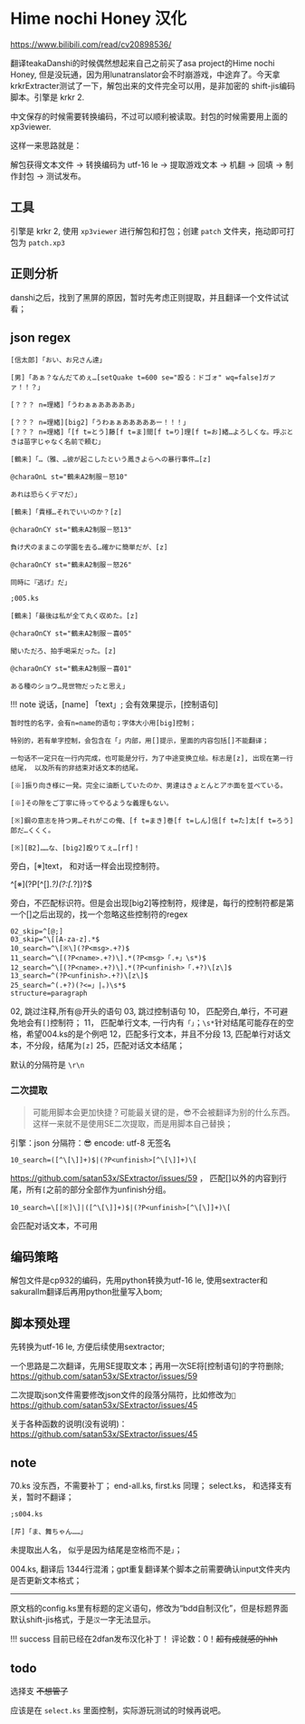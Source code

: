 # Hime nochi Honey 汉化

https://www.bilibili.com/read/cv20898536/

翻译teakaDanshi的时候偶然想起来自己之前买了asa project的Hime nochi Honey, 但是没玩通，因为用lunatranslator会不时崩游戏，中途弃了。今天拿krkrExtracter测试了一下，解包出来的文件完全可以用，是非加密的
shift-jis编码脚本。引擎是 krkr 2.

中文保存的时候需要转换编码，不过可以顺利被读取。封包的时候需要用上面的xp3viewer. 

这样一来思路就是：

解包获得文本文件 -> 转换编码为 utf-16 le -> 提取游戏文本 -> 机翻 -> 回填 -> 制作封包 -> 测试发布。


## 工具

引擎是 krkr 2, 使用 `xp3viewer` 进行解包和打包；创建 `patch` 文件夹，拖动即可打包为 `patch.xp3`

## 正则分析

danshi之后，找到了黑屏的原因，暂时先考虑正则提取，并且翻译一个文件试试看；

## json regex

```ks
[信太郎]「おい、お兄さん達」

[男]「あぁ？なんだてめぇ…[setQuake t=600 se="殴る：ドゴォ" wq=false]ガァァ！！？」

[？？？ n=理緒]「うわぁぁあああああ」

[？？？ n=理緒][big2]「うわぁぁあああああー！！！」
[？？？ n=理緒]「[f t=とう]藤[f t=ま]間[f t=り]理[f t=お]緒…よろしくな。呼ぶときは苗字じゃなく名前で頼む」

[鶴未]「…（雅、…彼が起こしたという鳳きよらへの暴行事件…[z]

@charaOnL st="鶴未A2制服－怒10"

あれは恐らくデマだ）」

[鶴未]「貴様…それでいいのか？[z]

@charaOnCY st="鶴未A2制服－怒13"

負け犬のままこの学園を去る…確かに簡単だが、[z]

@charaOnCY st="鶴未A2制服－怒26"

同時に『逃げ』だ」

;005.ks

[鶴未]「最後は私が全て丸く収めた。[z]

@charaOnCY st="鶴未A2制服－喜05"

聞いただろ、拍手喝采だった。[z]

@charaOnCY st="鶴未A2制服－喜01"

ある種のショウ…見世物だったと思え」

```
!!! note
    说话，[name] 「text」; 会有效果提示，[控制语句]

    暂时性的名字，会有n=name的语句；字体大小用[big]控制；

    特别的，若有单字控制，会包含在「」内部，用[]提示，里面的内容包括[]不能翻译；

    一句话不一定只在一行内完成，也可能是分行，为了中途变换立绘。标志是[z], 出现在第一行结尾， 以及所有的非结束对话文本的结尾。


```
[※]振り向き様に一発。完全に油断していたのか、男達はきょとんとアホ面を並べている。

[※]その隙をご丁寧に待ってやるような義理もない。

[※]鋼の意志を持つ男…それがこの俺、[f t=まき]巻[f t=しん]信[f t=た]太[f t=ろう]郎だ…くくく。

[※][B2]……な、[big2]殴りてぇ…[rf]！

```

旁白，[※]text， 和对话一样会出现控制符。

^\[※\](?P<msg>[^\[].*?)(?:\[.*?\])?$

旁白，不匹配标识符。但是会出现[big2]等控制符，规律是，每行的控制符都是第一个[]之后出现的，找一个忽略这些控制符的regex

```
02_skip=^[@;]
03_skip=^\[[A-za-z].*$
10_search=^\[※\](?P<msg>.+?)$
11_search=^\[(?P<name>.+?)\].*(?P<msg>「.+」\s*)$
12_search=^\[(?P<name>.+?)\].*(?P<unfinish>「.+?)\[z\]$
13_search=^(?P<unfinish>.+?)\[z\]$
25_search=^(.+?)(?<=」|。)\s*$
structure=paragraph
```

02, 跳过注释,所有@开头的语句
03, 跳过控制语句
10， 匹配旁白,单行，不可避免地会有`[]`控制符；
11， 匹配单行文本, 一行内有`「」`；`\s*`针对结尾可能存在的空格，希望004.ks的是个例吧
12，匹配多行文本，并且不分段
13, 匹配单行对话文本，不分段，结尾为`[z]`
25，匹配对话文本结尾；

默认的分隔符是 `\r\n`


### 二次提取


> 可能用脚本会更加快捷？可能最关键的是，😎不会被翻译为别的什么东西。这样一来就不是使用SE二次提取，而是用脚本自己替换；


引擎：json
分隔符：😎
encode: utf-8 无签名

```
10_search=([^\[\]]+)$|(?P<unfinish>[^\[\]]+)\[
```

https://github.com/satan53x/SExtractor/issues/59 ， 匹配[]以外的内容到行尾，所有`[`之前的部分全部作为unfinish分组。

```
10_search=\[[※]\]|([^\[\]]+)$|(?P<unfinish>[^\[\]]+)\[
```
会匹配对话文本，不可用


## 编码策略

解包文件是cp932的编码，先用python转换为utf-16 le, 使用sextracter和sakurallm翻译后再用python批量写入bom;

## 脚本预处理

先转换为utf-16 le, 方便后续使用sextractor;

一个思路是二次翻译，先用SE提取文本；再用一次SE将[控制语句]的字符删除; https://github.com/satan53x/SExtractor/issues/59

二次提取json文件需要修改json文件的段落分隔符，比如修改为`🤣` https://github.com/satan53x/SExtractor/issues/45

关于各种函数的说明(没有说明)：https://github.com/satan53x/SExtractor/issues/45


## note

70.ks 没东西，不需要补丁；
end-all.ks, first.ks 同理；
select.ks， 和选择支有关，暂时不翻译；

```
;s004.ks

[芹]「ま、舞ちゃん……」 
```
未提取出人名， 似乎是因为结尾是空格而不是`」`；

004.ks, 翻译后 1344行混淆；gpt重复翻译某个脚本之前需要确认input文件夹内是否更新文本格式；


---

原文档的config.ks里有标题的定义语句，修改为“bdd自制汉化”，但是标题界面默认shift-jis格式，于是`汉`一字无法显示。

!!! success
    目前已经在2dfan发布汉化补丁！
    评论数：0！~~超有成就感的hhh~~

## todo

选择支 ~~不想管了~~

应该是在 `select.ks` 里面控制，实际游玩测试的时候再说吧。
